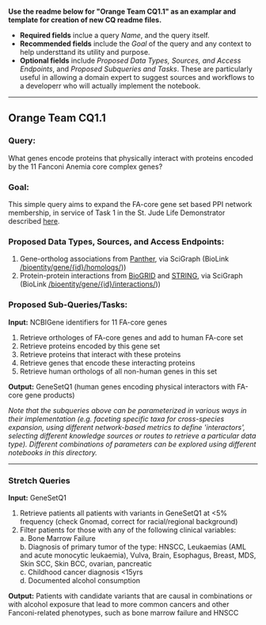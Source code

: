 **Use the readme below for "Orange Team CQ1.1" as an examplar and template for creation of new CQ readme files.**

- **Required fields** inclue a query _Name_, and the query itself.  
- **Recommended fields** include the _Goal_ of the query and any context to help understtand its utility and purpose.  
- **Optional fields**  include _Proposed Data Types, Sources, and Access Endpoints_, and _Proposed Subqueries and Tasks_. These are particularly useful in allowing a domain expert to suggest sources and workflows to a developerr who will actually implement the notebook. 

--------------------------

## Orange Team CQ1.1

### Query:
What genes encode proteins that physically interact with proteins encoded by the 11 Fanconi Anemia core complex genes?

### Goal:
This simple query aims to expand the FA-core gene set based PPI network membership, in service of Task 1 in the St. Jude Life Demonstrator described [here](https://github.com/NCATS-Tangerine/cq-notebooks/wiki/St.-Judes-FA-Demonstrator).
  
### Proposed Data Types, Sources, and Access Endpoints:
1. Gene-ortholog associations from [Panther](http://www.pantherdb.org/), via SciGraph (BioLink [/bioentity/gene/{id}/homologs/](https://api.monarchinitiative.org/api/#!/bioentity/get_gene_homolog_associations)))
2. Protein-protein interactions from [BioGRID](https://thebiogrid.org/) and [STRING](http://string-db.org/), via SciGraph (BioLink [/bioentity/gene/{id}/interactions/](https://api.monarchinitiative.org/api/#!/bioentity/get_gene_interactions)))
  
### Proposed Sub-Queries/Tasks:
   
**Input:** NCBIGene identifiers for 11 FA-core genes
  1. Retrieve orthologes of FA-core genes and add to human FA-core set  
  2. Retrieve proteins encoded by this gene set  
  3. Retrieve proteins that interact with these proteins  
  4. Retrieve genes that encode these interacting proteins  
  5. Retrieve human orthologs of all non-human genes in this set    

**Output:** GeneSetQ1 (human genes encoding physical interactors with FA-core gene products)

*Note that the subqueries above can be parameterized in various ways in their implementation (e.g. faceting specific taxa for cross-species expansion, using different network-based metrics to define 'interactors', selecting different knowledge sources or routes to retrieve a particular data type). Different combinations of parameters can be explored using different notebooks in this directory.*

-----

### Stretch Queries
 
 **Input:** GeneSetQ1
  1. Retrieve patients all patients with variants in GeneSetQ1 at <5% frequency (check Gnomad, correct for racial/regional background)
  2. Filter patients for those with any of the following clinical variables:  
  	a. Bone Marrow Failure  
	  b. Diagnosis of primary tumor of the type: HNSCC, Leukaemias (AML and acute monocytic leukaemia), Vulva, Brain, Esophagus, Breast, MDS, Skin SCC, Skin BCC, ovarian, pancreatic  
	  c. Childhood cancer diagnosis <15yrs  
  	d. Documented alcohol consumption    
 
 **Output:** Patients with candidate variants that are causal in combinations or with alcohol exposure that lead to more common cancers and other Fanconi-related phenotypes, such as bone marrow failure and HNSCC
 
